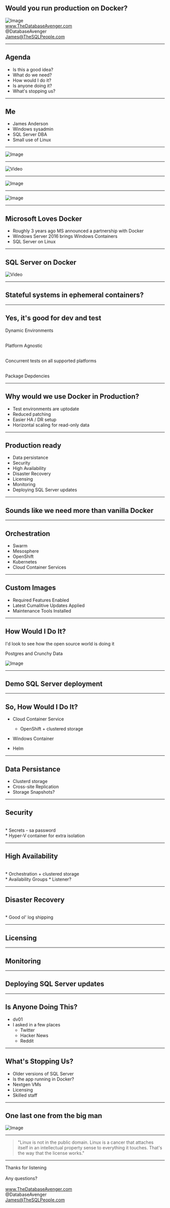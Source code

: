 

## Would you run production on Docker?
![Image](./assets/docker.png)
<br>
www.TheDatabaseAvenger.com
<br>
@DatabaseAvenger
<br>
James@TheSQLPeople.com

---

## Agenda

* Is this a good idea?
* What do we need?
* How would I do it?
* Is anyone doing it?
* What's stopping us?

---

## Me

* James Anderson
* Windows sysadmin
* SQL Server DBA
* Small use of Linux

---

![Image](./assets/NadellaGatesBallmer.jpg)

---

![Video](./assets/BallmerDevelopers.gif)

---

![Image](./assets/SteveBallmer.jpeg)

---

![Image](./assets/NadellaMSHeartLinux.jpg)

---

## Microsoft Loves Docker

* Roughly 3 years ago MS announced a partnership with Docker
* Windows Server 2016 brings Windows Containers
* SQL Server on Linux

---

## SQL Server on Docker

![Video](./assets/PinkCar.gif)<!-- .element: class="fragment" -->

---

## Stateful systems in ephemeral containers?


---

## Yes, it's good for dev and test

Dynamic Environments<!-- .element: class="fragment" -->

<br>Platform Agnostic<!-- .element: class="fragment" -->

<br>Concurrent tests on all supported platforms<!-- .element: class="fragment" -->

<br>Package Depdencies<!-- .element: class="fragment" -->

---

## Why would we use Docker in Production?

* Test environments are uptodate
* Reduced patching
* Easier HA / DR setup
* Horizontal scaling for read-only data

---

## Production ready

* Data persistance
* Security
* High Availability
* Disaster Recovery
* Licensing
* Monitoring
* Deploying SQL Server updates

---

## Sounds like we need more than vanilla Docker

---

## Orchestration

* Swarm
* Mesosphere
* OpenShift
* Kubernetes
* Cloud Container Services 

---

## Custom Images

* Required Features Enabled
* Latest Cumalitive Updates Applied
* Maintenance Tools Installed

---

## How Would I Do It?

I'd look to see how the open source world is doing it<!-- .element: class="fragment" -->

Postgres and Crunchy Data<!-- .element: class="fragment" -->

![Image](./assets/CrunchyDataSolutions.png)<!-- .element: class="fragment" -->

---

## Demo SQL Server deployment

---

## So, How Would I Do It?

* Cloud Container Service
	* OpenShift + clustered storage 
* Windows Container
	
* Helm

---

## Data Persistance

* Clusterd storage
* Cross-site Replication
* Storage Snapshots?

---

## Security

<br>
* Secrets - sa password
<br>
* Hyper-V container for extra isolation

---

## High Availability

<br>
* Orchestration + clustered storage
<br>
* Availability Groups
	* Listener?

---

## Disaster Recovery

<br>
* Good ol' log shipping


---

## Licensing

---

## Monitoring

---

## Deploying SQL Server updates

---

## Is Anyone Doing This?

* dv01
* I asked in a few places
	* Twitter
	* Hacker News
	* Reddit

---

## What's Stopping Us?

* Older versions of SQL Server
* Is the app running in Docker?
* Nextgen VMs
* Licensing
* Skilled staff

---

## One last one from the big man

![Image](./assets/SteveBallmer.jpeg)

---

> "Linux is not in the public domain. Linux is a cancer that attaches itself in an intellectual property sense to everything it touches. That's the way that the license works."

---

Thanks for listening
<br>
<br>
Any questions?
<br>
<br>
www.TheDatabaseAvenger.com
<br>
@DatabaseAvenger
<br>
James@TheSQLPeople.com
